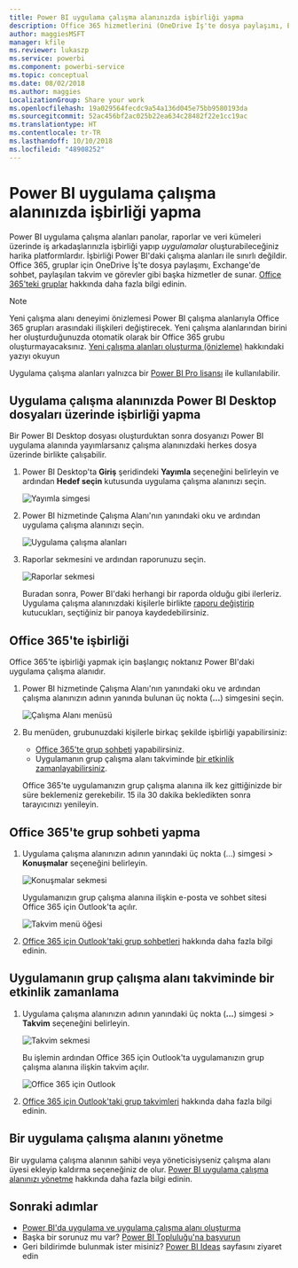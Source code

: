 ```yaml
---
title: Power BI uygulama çalışma alanınızda işbirliği yapma
description: Office 365 hizmetlerini (OneDrive İş'te dosya paylaşımı, Exchange'de sohbet, takvim ve görevler gibi) kullanarak uygulama çalışma alanınızda Power BI Desktop dosyaları üzerinde işbirliği yapma konusunda bilgi edinin.
author: maggiesMSFT
manager: kfile
ms.reviewer: lukaszp
ms.service: powerbi
ms.component: powerbi-service
ms.topic: conceptual
ms.date: 08/02/2018
ms.author: maggies
LocalizationGroup: Share your work
ms.openlocfilehash: 19a029564fecdc9a54a136d045e75bb9580193da
ms.sourcegitcommit: 52ac456bf2ac025b22ea634c28482f22e1cc19ac
ms.translationtype: HT
ms.contentlocale: tr-TR
ms.lasthandoff: 10/10/2018
ms.locfileid: "48908252"
---
```

# <a name="collaborate-in-your-power-bi-app-workspace"></a>Power BI uygulama çalışma alanınızda işbirliği yapma
Power BI uygulama çalışma alanları panolar, raporlar ve veri kümeleri üzerinde iş arkadaşlarınızla işbirliği yapıp *uygulamalar* oluşturabileceğiniz harika platformlardır. İşbirliği Power BI'daki çalışma alanları ile sınırlı değildir. Office 365, gruplar için OneDrive İş'te dosya paylaşımı, Exchange'de sohbet, paylaşılan takvim ve görevler gibi başka hizmetler de sunar. [Office 365'teki gruplar](https://support.office.com/article/Create-a-group-in-Office-365-7124dc4c-1de9-40d4-b096-e8add19209e9) hakkında daha fazla bilgi edinin.

> [!NOTE]
> Yeni çalışma alanı deneyimi önizlemesi Power BI çalışma alanlarıyla Office 365 grupları arasındaki ilişkileri değiştirecek. Yeni çalışma alanlarından birini her oluşturduğunuzda otomatik olarak bir Office 365 grubu oluşturmayacaksınız. [Yeni çalışma alanları oluşturma (önizleme)](service-create-the-new-workspaces.md) hakkındaki yazıyı okuyun

Uygulama çalışma alanları yalnızca bir [Power BI Pro lisansı](service-features-license-type.md) ile kullanılabilir.

## <a name="collaborate-on-power-bi-desktop-files-in-your-app-workspace"></a>Uygulama çalışma alanınızda Power BI Desktop dosyaları üzerinde işbirliği yapma
Bir Power BI Desktop dosyası oluşturduktan sonra dosyanızı Power BI uygulama alanında yayımlarsanız çalışma alanınızdaki herkes dosya üzerinde birlikte çalışabilir.

1. Power BI Desktop'ta **Giriş** şeridindeki **Yayımla** seçeneğini belirleyin ve ardından **Hedef seçin** kutusunda uygulama çalışma alanınızı seçin.
   
    ![Yayımla simgesi](media/service-collaborate-power-bi-workspace/power-bi-group-publish-pbix.png)
2. Power BI hizmetinde Çalışma Alanı'nın yanındaki oku ve ardından uygulama çalışma alanınızı seçin.
   
    ![Uygulama çalışma alanları](media/service-collaborate-power-bi-workspace/power-bi-workspace-nav-arrow.png)
3. Raporlar sekmesini ve ardından raporunuzu seçin.
   
    ![Raporlar sekmesi](media/service-collaborate-power-bi-workspace/power-bi-workspace-report.png)
   
    Buradan sonra, Power BI'daki herhangi bir raporda olduğu gibi ilerleriz. Uygulama çalışma alanınızdaki kişilerle birlikte [raporu değiştirip](consumer/end-user-reports.md) kutucukları, seçtiğiniz bir panoya kaydedebilirsiniz.

## <a name="collaborate-in-office-365"></a>Office 365'te işbirliği
Office 365'te işbirliği yapmak için başlangıç noktanız Power BI'daki uygulama çalışma alanıdır.

1. Power BI hizmetinde Çalışma Alanı'nın yanındaki oku ve ardından çalışma alanınızın adının yanında bulunan üç nokta (**…**) simgesini seçin. 
   
   ![Çalışma Alanı menüsü](media/service-collaborate-power-bi-workspace/power-bi-app-ellipsis.png)
2. Bu menüden, grubunuzdaki kişilerle birkaç şekilde işbirliği yapabilirsiniz: 
   
   * [Office 365'te grup sohbeti](service-collaborate-power-bi-workspace.md#have-a-group-conversation-in-office-365) yapabilirsiniz.
   * Uygulamanın grup çalışma alanı takviminde [bir etkinlik zamanlayabilirsiniz](service-collaborate-power-bi-workspace.md#schedule-an-event-on-the-group-workspace-calendar).
   
   Office 365'te uygulamanızın grup çalışma alanına ilk kez gittiğinizde bir süre beklemeniz gerekebilir. 15 ila 30 dakika bekledikten sonra tarayıcınızı yenileyin.

## <a name="have-a-group-conversation-in-office-365"></a>Office 365'te grup sohbeti yapma
1. Uygulama çalışma alanınızın adının yanındaki üç nokta (…) simgesi \> **Konuşmalar** seçeneğini belirleyin. 
   
    ![Konuşmalar sekmesi](media/service-collaborate-power-bi-workspace/power-bi-app-ellipsis.png)
   
   Uygulamanızın grup çalışma alanına ilişkin e-posta ve sohbet sitesi Office 365 için Outlook'ta açılır.
   
   ![Takvim menü öğesi](media/service-collaborate-power-bi-workspace/pbi_grps_o365convo.png)
2. [Office 365 için Outlook'taki grup sohbetleri](https://support.office.com/Article/Have-a-group-conversation-a0482e24-a769-4e39-a5ba-a7c56e828b22) hakkında daha fazla bilgi edinin.

## <a name="schedule-an-event-on-the-apps-group-workspace-calendar"></a>Uygulamanın grup çalışma alanı takviminde bir etkinlik zamanlama
1. Uygulama çalışma alanınızın adının yanındaki üç nokta (**…**) simgesi \> **Takvim** seçeneğini belirleyin. 
   
   ![Takvim sekmesi](media/service-collaborate-power-bi-workspace/power-bi-app-ellipsis.png)
   
   Bu işlemin ardından Office 365 için Outlook'ta uygulamanızın grup çalışma alanına ilişkin takvim açılır.
   
   ![Office 365 için Outlook](media/service-collaborate-power-bi-workspace/pbi_grps_o365_calendar.png)
2. [Office 365 için Outlook'taki grup takvimleri](https://support.office.com/Article/Add-edit-and-subscribe-to-group-events-0cf1ad68-1034-4306-b367-d75e9818376a) hakkında daha fazla bilgi edinin.

## <a name="manage-an-app-workspace"></a>Bir uygulama çalışma alanını yönetme
Bir uygulama çalışma alanının sahibi veya yöneticisiyseniz çalışma alanı üyesi ekleyip kaldırma seçeneğiniz de olur. [Power BI uygulama çalışma alanınızı yönetme](service-manage-app-workspace-in-power-bi-and-office-365.md) hakkında daha fazla bilgi edinin.

## <a name="next-steps"></a>Sonraki adımlar
* [Power BI'da uygulama ve uygulama çalışma alanı oluşturma](service-create-distribute-apps.md)
* Başka bir sorunuz mu var? [Power BI Topluluğu'na başvurun](http://community.powerbi.com/)
* Geri bildirimde bulunmak ister misiniz? [Power BI Ideas](https://ideas.powerbi.com/forums/265200-power-bi) sayfasını ziyaret edin

